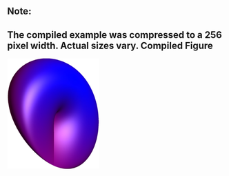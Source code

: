 Note:
-----

The compiled example was compressed to a 256
pixel width. Actual sizes vary.
Compiled Figure
---------------
![Example](Real_Projective_Plane.png)
